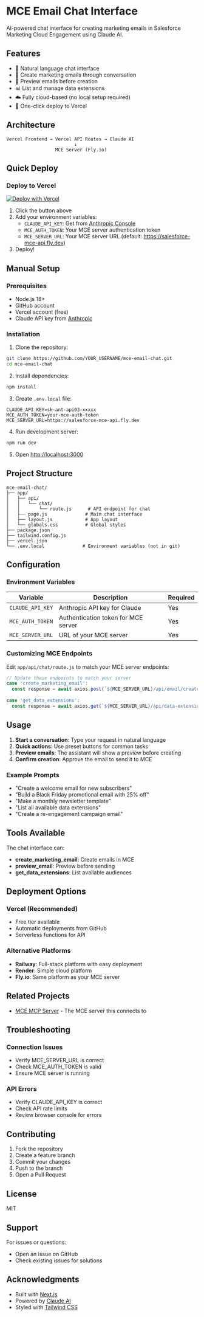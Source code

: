 # MCE Email Chat Interface

AI-powered chat interface for creating marketing emails in Salesforce Marketing Cloud Engagement using Claude AI.

## Features

- 💬 Natural language chat interface
- 📧 Create marketing emails through conversation
- 🎨 Preview emails before creation
- 📊 List and manage data extensions
- ☁️ Fully cloud-based (no local setup required)
- 🚀 One-click deploy to Vercel

## Architecture

```
Vercel Frontend → Vercel API Routes → Claude AI
                         ↓
                  MCE Server (Fly.io)
```

## Quick Deploy

### Deploy to Vercel

[![Deploy with Vercel](https://vercel.com/button)](https://vercel.com/new/clone?repository-url=https://github.com/YOUR_USERNAME/mce-email-chat&env=CLAUDE_API_KEY,MCE_AUTH_TOKEN,MCE_SERVER_URL)

1. Click the button above
2. Add your environment variables:
   - `CLAUDE_API_KEY`: Get from [Anthropic Console](https://console.anthropic.com/)
   - `MCE_AUTH_TOKEN`: Your MCE server authentication token
   - `MCE_SERVER_URL`: Your MCE server URL (default: https://salesforce-mce-api.fly.dev)
3. Deploy!

## Manual Setup

### Prerequisites

- Node.js 18+ 
- GitHub account
- Vercel account (free)
- Claude API key from [Anthropic](https://console.anthropic.com/)

### Installation

1. Clone the repository:
```bash
git clone https://github.com/YOUR_USERNAME/mce-email-chat.git
cd mce-email-chat
```

2. Install dependencies:
```bash
npm install
```

3. Create `.env.local` file:
```env
CLAUDE_API_KEY=sk-ant-api03-xxxxx
MCE_AUTH_TOKEN=your-mce-auth-token
MCE_SERVER_URL=https://salesforce-mce-api.fly.dev
```

4. Run development server:
```bash
npm run dev
```

5. Open [http://localhost:3000](http://localhost:3000)

## Project Structure

```
mce-email-chat/
├── app/
│   ├── api/
│   │   └── chat/
│   │       └── route.js      # API endpoint for chat
│   ├── page.js              # Main chat interface
│   ├── layout.js            # App layout
│   └── globals.css          # Global styles
├── package.json
├── tailwind.config.js
├── vercel.json
└── .env.local              # Environment variables (not in git)
```

## Configuration

### Environment Variables

| Variable | Description | Required |
|----------|-------------|----------|
| `CLAUDE_API_KEY` | Anthropic API key for Claude | Yes |
| `MCE_AUTH_TOKEN` | Authentication token for MCE server | Yes |
| `MCE_SERVER_URL` | URL of your MCE server | Yes |

### Customizing MCE Endpoints

Edit `app/api/chat/route.js` to match your MCE server endpoints:

```javascript
// Update these endpoints to match your server
case 'create_marketing_email':
  const response = await axios.post(`${MCE_SERVER_URL}/api/email/create`, {...});
  
case 'get_data_extensions':
  const response = await axios.get(`${MCE_SERVER_URL}/api/data-extensions`, {...});
```

## Usage

1. **Start a conversation**: Type your request in natural language
2. **Quick actions**: Use preset buttons for common tasks
3. **Preview emails**: The assistant will show a preview before creating
4. **Confirm creation**: Approve the email to send it to MCE

### Example Prompts

- "Create a welcome email for new subscribers"
- "Build a Black Friday promotional email with 25% off"
- "Make a monthly newsletter template"
- "List all available data extensions"
- "Create a re-engagement campaign email"

## Tools Available

The chat interface can:
- **create_marketing_email**: Create emails in MCE
- **preview_email**: Preview before sending
- **get_data_extensions**: List available audiences

## Deployment Options

### Vercel (Recommended)
- Free tier available
- Automatic deployments from GitHub
- Serverless functions for API

### Alternative Platforms
- **Railway**: Full-stack platform with easy deployment
- **Render**: Simple cloud platform
- **Fly.io**: Same platform as your MCE server

## Related Projects

- [MCE MCP Server](https://github.com/slysly-code/salesforce-mce-mcp-server-api) - The MCE server this connects to

## Troubleshooting

### Connection Issues
- Verify MCE_SERVER_URL is correct
- Check MCE_AUTH_TOKEN is valid
- Ensure MCE server is running

### API Errors
- Verify CLAUDE_API_KEY is correct
- Check API rate limits
- Review browser console for errors

## Contributing

1. Fork the repository
2. Create a feature branch
3. Commit your changes
4. Push to the branch
5. Open a Pull Request

## License

MIT

## Support

For issues or questions:
- Open an issue on GitHub
- Check existing issues for solutions

## Acknowledgments

- Built with [Next.js](https://nextjs.org/)
- Powered by [Claude AI](https://anthropic.com)
- Styled with [Tailwind CSS](https://tailwindcss.com/)
